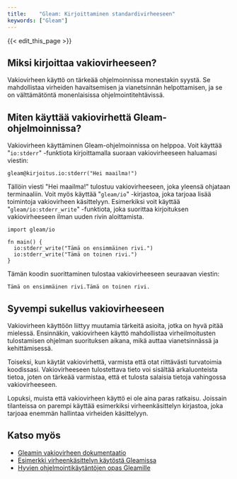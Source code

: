 ```yaml
---
title:    "Gleam: Kirjoittaminen standardivirheeseen"
keywords: ["Gleam"]
---
```


{{< edit_this_page >}}

## Miksi kirjoittaa vakiovirheeseen?

Vakiovirheen käyttö on tärkeää ohjelmoinnissa monestakin syystä. Se mahdollistaa virheiden havaitsemisen ja vianetsinnän helpottamisen, ja se on välttämätöntä monenlaisissa ohjelmointitehtävissä.

## Miten käyttää vakiovirhettä Gleam-ohjelmoinnissa?

Vakiovirheen käyttäminen Gleam-ohjelmoinnissa on helppoa. Voit käyttää "```io:stderr```" -funktiota kirjoittamalla suoraan vakiovirheeseen haluamasi viestin:

```
gleam@kirjoitus.io:stderr("Hei maailma!")
```

Tällöin viesti "Hei maailma!" tulostuu vakiovirheeseen, joka yleensä ohjataan terminaaliin. Voit myös käyttää "```gleam/io```" -kirjastoa, joka tarjoaa lisää toimintoja vakiovirheen käsittelyyn. Esimerkiksi voit käyttää "```gleam/io:stderr_write```" -funktiota, joka suorittaa kirjoituksen vakiovirheeseen ilman uuden rivin aloittamista.

```
import gleam/io

fn main() {
  io:stderr_write("Tämä on ensimmäinen rivi.")
  io:stderr_write("Tämä on toinen rivi.")
}
```

Tämän koodin suorittaminen tulostaa vakiovirheeseen seuraavan viestin:

```
Tämä on ensimmäinen rivi.Tämä on toinen rivi.
```

## Syvempi sukellus vakiovirheeseen

Vakiovirheen käyttöön liittyy muutamia tärkeitä asioita, jotka on hyvä pitää mielessä. Ensinnäkin, vakiovirheen käyttö mahdollistaa virheilmoitusten tulostamisen ohjelman suorituksen aikana, mikä auttaa vianetsinnässä ja kehittämisessä.

Toiseksi, kun käytät vakiovirhettä, varmista että otat riittävästi turvatoimia koodissasi. Vakiovirheeseen tulostettava tieto voi sisältää arkaluonteista tietoa, joten on tärkeää varmistaa, että et tulosta salaisia tietoja vahingossa vakiovirheeseen.

Lopuksi, muista että vakiovirheen käyttö ei ole aina paras ratkaisu. Joissain tilanteissa on parempi käyttää esimerkiksi virheenkäsittelyn kirjastoa, joka tarjoaa enemmän hallintaa virheiden käsittelyyn.

## Katso myös

- [Gleamin vakiovirheen dokumentaatio](https://gleam.run/documentation/std/lib/io#stderr)
- [Esimerkki virheenkäsittelyn käytöstä Gleamissa](https://gleam.run/examples/error_handling)
- [Hyvien ohjelmointikäytäntöjen opas Gleamille](https://gleam.run/documentation/standard_library/guides/best_practices)